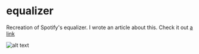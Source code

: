 # equalizer
Recreation of Spotify's equalizer. I wrote an article about this. Check it out [a link](https://medium.com/@kheldiente/how-to-recreate-spotifys-equalizer-for-android-4c31b2ecd973)

![alt text](
https://github.com/kheldiente/equalizer/blob/master/screenshots/equalizer.gif)

